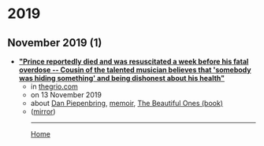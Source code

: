 # 2019

## November 2019 (1)

 - [**"Prince reportedly died and was resuscitated a week before his fatal overdose -- Cousin of the talented musician believes that 'somebody was hiding something' and being dishonest about his health"**](https://thegrio.com/2019/11/13/prince-died-resuscitated-overdose/)<ul><li>in [thegrio.com](https://thegrio.com/)</li><li>on 13 November 2019</li><li>about [Dan Piepenbring](../../topics/dan-piepenbring/index.md), [memoir](../../topics/memoir/index.md), [The Beautiful Ones (book)](../../topics/book/the-beautiful-ones/index.md)</li><li>([mirror](https://web.archive.org/web/*/https://thegrio.com/2019/11/13/prince-died-resuscitated-overdose/))</li><ul>

----

[Home](../index.md)
